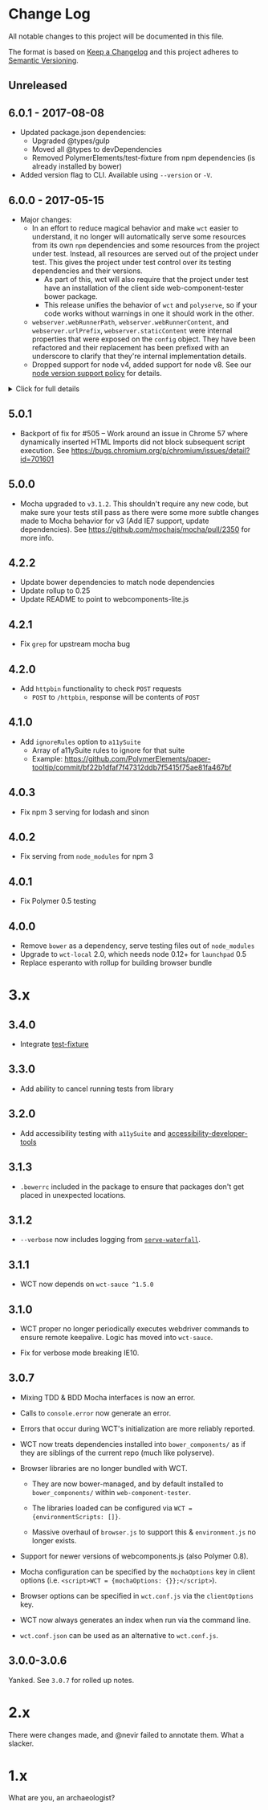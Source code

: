 # Change Log

All notable changes to this project will be documented in this file.

The format is based on [Keep a Changelog](http://keepachangelog.com/)
and this project adheres to [Semantic Versioning](http://semver.org/).

## Unreleased

<!-- Add new, unreleased items here. -->

## 6.0.1 - 2017-08-08

* Updated package.json dependencies:
  * Upgraded @types/gulp
  * Moved all @types to devDependencies
  * Removed PolymerElements/test-fixture from npm dependencies (is already installed by bower)
* Added version flag to CLI. Available using `--version` or `-V`.

## 6.0.0 - 2017-05-15

* Major changes:
  * In an effort to reduce magical behavior and make `wct` easier to understand, it no longer will automatically serve some resources from its own `npm` dependencies and some resources from the project under test. Instead, all resources are served out of the project under test. This gives the project under test control over its testing dependencies and their versions.
    * As part of this, wct will also require that the project under test have an installation of the client side web-component-tester bower package.
    * This release unifies the behavior of `wct` and `polyserve`, so if your code works without warnings in one it should work in the other.
  * `webserver.webRunnerPath`, `webserver.webRunnerContent`, and `webserver.urlPrefix`, `webserver.staticContent` were internal properties that were exposed on the `config` object. They have been refactored and their replacement has been prefixed with an underscore to clarify that they're internal implementation details.
  * Dropped support for node v4, added support for node v8. See our [node version support policy](https://www.polymer-project.org/2.0/docs/tools/node-support) for details.

<details>
  <summary>Click for full details</summary>

## New in 6.0.0 stable

* Update wct-local to remove deprecation warnings on install.
* Remove warning when running wct if it's not installed into `node_modules`.

## 6.0.0-prerelease.9 - 2017-04-19

* The default `waitFor` doesn't rely on `HTMLImports.whenReady` or `Polymer.whenReady` timings, but only waits for the `WebComponentsReady` event to be fired. For a different wait time, set `WCT = { waitFor: function(cb){ cb(); }}`.

## 6.0.0-prerelease.8 - 2017-04-13

* [BREAKING] Dropped support for node v4, added support for node v8. See our [node version support policy](https://www.polymer-project.org/2.0/docs/tools/node-support) for details.

## 6.0.0-prerelease.7 - 2017-03-15

* Fixed #505 – Work around an issue in Chrome 57 where dynamically inserted HTML Imports did not block subsequent script execution. See https://bugs.chromium.org/p/chromium/issues/detail?id=701601

## 6.0.0-prerelease.1 through 6.0.0-prerelease.6

### Breaking change

* In an effort to reduce magical behavior and make `wct` easier to understand, it no longer will automatically serve some resources from its own `npm` dependencies and some resources from the project under test. Instead, all resources are served out of the project under test. This gives the project under test control over its testing dependencies and their versions.
  * As part of this, wct will also require that the project under test have an installation of the client side web-component-tester bower package. We recommend that all projects also have a dependency on the npm web-component-tester node module, and in a future release will will require it. This is to makes results more reproducible, and ensures that they'll be protected from future breaking changes.
  * This release also unifies the behavior of `wct` and `polyserve`, so if your code works without warnings in one it should work in the other.
  * Calling `replace(...)` will use sinon to stub `document.importNode` until `teardown` is called.

### Added

* Polymer.dom.flush() call in a11ySuite to ensure lazy dom is loaded
* Added beforeEach parameter to a11ySuite
* Added first pass of _variants_. Variants different configurations of testing the same code.
  * Add support for _variant dependencies_.
    * wct already supports loading dependencies from your `bower_components` directory, mapping them to `../` in your code. You can now add variant dependency directories named like `bower_components-foo`. When these are detected, tests will then run separately for each such dependency directory, mapping `../` appropriately. See README for more details.

### Removed

* `webserver.webRunnerPath`, `webserver.webRunnerContent`, and `webserver.urlPrefix`, `webserver.staticContent` were internal properties that were exposed on the `config` object. They have been refactored and their replacement has been prefixed with an underscore to clarify that they're internal implementation details.

### Fixed

* Fixed #392
* Fixed #373 and #383 which were caused by `emitHook` not handling arguments correctly.
* Fixed error log message for loading WCT config

</details>

## 5.0.1

* Backport of fix for #505 – Work around an issue in Chrome 57 where dynamically inserted HTML Imports did not block subsequent script execution. See https://bugs.chromium.org/p/chromium/issues/detail?id=701601

## 5.0.0
* Mocha upgraded to `v3.1.2`. This shouldn't require any new code, but make sure your tests still pass as there were some more subtle changes made to Mocha behavior for v3 (Add IE7 support, update dependencies). See https://github.com/mochajs/mocha/pull/2350 for more info.

## 4.2.2
* Update bower dependencies to match node dependencies
* Update rollup to 0.25
* Update README to point to webcomponents-lite.js

## 4.2.1
* Fix `grep` for upstream mocha bug

## 4.2.0
* Add `httpbin` functionality to check `POST` requests
  * `POST` to `/httpbin`, response will be contents of `POST`

## 4.1.0
* Add `ignoreRules` option to `a11ySuite`
    * Array of a11ySuite rules to ignore for that suite
    * Example: https://github.com/PolymerElements/paper-tooltip/commit/bf22b1dfaf7f47312ddb7f5415f75ae81fa467bf

## 4.0.3
* Fix npm 3 serving for lodash and sinon

## 4.0.2
* Fix serving from `node_modules` for npm 3

## 4.0.1
* Fix Polymer 0.5 testing

## 4.0.0
* Remove `bower` as a dependency, serve testing files out of `node_modules`
* Upgrade to `wct-local` 2.0, which needs node 0.12+ for `launchpad` 0.5
* Replace esperanto with rollup for building browser bundle

# 3.x

## 3.4.0
* Integrate [test-fixture](https://github.com/PolymerElements/test-fixture)

## 3.3.0
* Add ability to cancel running tests from library

## 3.2.0
* Add accessibility testing with `a11ySuite` and
    [accessibility-developer-tools](https://github.com/GoogleChrome/accessibility-developer-tools)

## 3.1.3

* `.bowerrc` included in the package to ensure that packages don't get placed in
  unexpected locations.

## 3.1.2

* `--verbose` now includes logging from [`serve-waterfall`](https://github.com/PolymerLabs/serve-waterfall).

## 3.1.1

* WCT now depends on `wct-sauce ^1.5.0`

## 3.1.0

* WCT proper no longer periodically executes webdriver commands to ensure remote
  keepalive. Logic has moved into `wct-sauce`.

* Fix for verbose mode breaking IE10.

## 3.0.7

* Mixing TDD & BDD Mocha interfaces is now an error.

* Calls to `console.error` now generate an error.

* Errors that occur during WCT's initialization are more reliably reported.

* WCT now treats dependencies installed into `bower_components/` as if they are
  siblings of the current repo (much like polyserve).

* Browser libraries are no longer bundled with WCT.

  * They are now bower-managed, and by default installed to `bower_components/`
    within `web-component-tester`.

  * The libraries loaded can be configured via `WCT = {environmentScripts: []}`.

  * Massive overhaul of `browser.js` to support this & `environment.js` no
    longer exists.

* Support for newer versions of webcomponents.js (also Polymer 0.8).

* Mocha configuration can be specified by the `mochaOptions` key in client
  options (i.e. `<script>WCT = {mochaOptions: {}};</script>`).

* Browser options can be specified in `wct.conf.js` via the `clientOptions` key.

* WCT now always generates an index when run via the command line.

* `wct.conf.json` can be used as an alternative to `wct.conf.js`.

## 3.0.0-3.0.6

Yanked. See `3.0.7` for rolled up notes.


# 2.x

There were changes made, and @nevir failed to annotate them. What a slacker.


# 1.x

What are you, an archaeologist?
